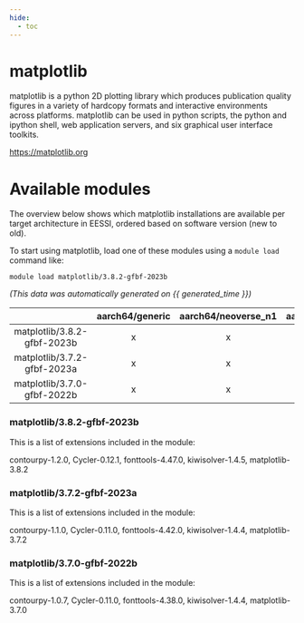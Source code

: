 ```yaml
---
hide:
  - toc
---
```


matplotlib
==========


matplotlib is a python 2D plotting library which produces publication quality figures in a variety of hardcopy formats and interactive environments across platforms. matplotlib can be used in python scripts, the python and ipython shell, web application servers, and six graphical user interface toolkits.

https://matplotlib.org
# Available modules


The overview below shows which matplotlib installations are available per target architecture in EESSI, ordered based on software version (new to old).

To start using matplotlib, load one of these modules using a `module load` command like:

```shell
module load matplotlib/3.8.2-gfbf-2023b
```

*(This data was automatically generated on {{ generated_time }})*  

| |aarch64/generic|aarch64/neoverse_n1|aarch64/neoverse_v1|x86_64/generic|x86_64/amd/zen2|x86_64/amd/zen3|x86_64/amd/zen4|x86_64/intel/haswell|x86_64/intel/skylake_avx512|
| :---: | :---: | :---: | :---: | :---: | :---: | :---: | :---: | :---: | :---: |
|matplotlib/3.8.2-gfbf-2023b|x|x|x|x|x|x|x|x|x|
|matplotlib/3.7.2-gfbf-2023a|x|x|x|x|x|x|x|x|x|
|matplotlib/3.7.0-gfbf-2022b|x|x|x|x|x|x|x|x|x|


### matplotlib/3.8.2-gfbf-2023b

This is a list of extensions included in the module:

contourpy-1.2.0, Cycler-0.12.1, fonttools-4.47.0, kiwisolver-1.4.5, matplotlib-3.8.2

### matplotlib/3.7.2-gfbf-2023a

This is a list of extensions included in the module:

contourpy-1.1.0, Cycler-0.11.0, fonttools-4.42.0, kiwisolver-1.4.4, matplotlib-3.7.2

### matplotlib/3.7.0-gfbf-2022b

This is a list of extensions included in the module:

contourpy-1.0.7, Cycler-0.11.0, fonttools-4.38.0, kiwisolver-1.4.4, matplotlib-3.7.0